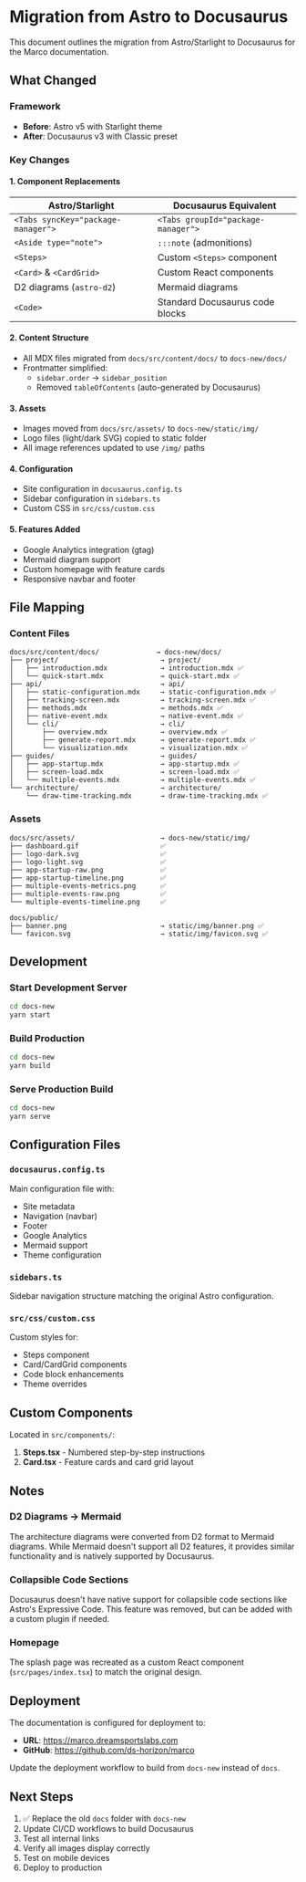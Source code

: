 # Migration from Astro to Docusaurus

This document outlines the migration from Astro/Starlight to Docusaurus for the Marco documentation.

## What Changed

### Framework

- **Before**: Astro v5 with Starlight theme
- **After**: Docusaurus v3 with Classic preset

### Key Changes

#### 1. **Component Replacements**

| Astro/Starlight                    | Docusaurus Equivalent              |
| ---------------------------------- | ---------------------------------- |
| `<Tabs syncKey="package-manager">` | `<Tabs groupId="package-manager">` |
| `<Aside type="note">`              | `:::note` (admonitions)            |
| `<Steps>`                          | Custom `<Steps>` component         |
| `<Card>` & `<CardGrid>`            | Custom React components            |
| D2 diagrams (`astro-d2`)           | Mermaid diagrams                   |
| `<Code>`                           | Standard Docusaurus code blocks    |

#### 2. **Content Structure**

- All MDX files migrated from `docs/src/content/docs/` to `docs-new/docs/`
- Frontmatter simplified:
  - `sidebar.order` → `sidebar_position`
  - Removed `tableOfContents` (auto-generated by Docusaurus)

#### 3. **Assets**

- Images moved from `docs/src/assets/` to `docs-new/static/img/`
- Logo files (light/dark SVG) copied to static folder
- All image references updated to use `/img/` paths

#### 4. **Configuration**

- Site configuration in `docusaurus.config.ts`
- Sidebar configuration in `sidebars.ts`
- Custom CSS in `src/css/custom.css`

#### 5. **Features Added**

- Google Analytics integration (gtag)
- Mermaid diagram support
- Custom homepage with feature cards
- Responsive navbar and footer

## File Mapping

### Content Files

```
docs/src/content/docs/              → docs-new/docs/
├── project/                         → project/
│   ├── introduction.mdx             → introduction.mdx ✅
│   └── quick-start.mdx              → quick-start.mdx ✅
├── api/                             → api/
│   ├── static-configuration.mdx     → static-configuration.mdx ✅
│   ├── tracking-screen.mdx          → tracking-screen.mdx ✅
│   ├── methods.mdx                  → methods.mdx ✅
│   ├── native-event.mdx             → native-event.mdx ✅
│   └── cli/                         → cli/
│       ├── overview.mdx             → overview.mdx ✅
│       ├── generate-report.mdx      → generate-report.mdx ✅
│       └── visualization.mdx        → visualization.mdx ✅
├── guides/                          → guides/
│   ├── app-startup.mdx              → app-startup.mdx ✅
│   ├── screen-load.mdx              → screen-load.mdx ✅
│   └── multiple-events.mdx          → multiple-events.mdx ✅
└── architecture/                    → architecture/
    └── draw-time-tracking.mdx       → draw-time-tracking.mdx ✅
```

### Assets

```
docs/src/assets/                     → docs-new/static/img/
├── dashboard.gif                    ✅
├── logo-dark.svg                    ✅
├── logo-light.svg                   ✅
├── app-startup-raw.png              ✅
├── app-startup-timeline.png         ✅
├── multiple-events-metrics.png      ✅
├── multiple-events-raw.png          ✅
└── multiple-events-timeline.png     ✅

docs/public/
├── banner.png                       → static/img/banner.png ✅
└── favicon.svg                      → static/img/favicon.svg ✅
```

## Development

### Start Development Server

```bash
cd docs-new
yarn start
```

### Build Production

```bash
cd docs-new
yarn build
```

### Serve Production Build

```bash
cd docs-new
yarn serve
```

## Configuration Files

### `docusaurus.config.ts`

Main configuration file with:

- Site metadata
- Navigation (navbar)
- Footer
- Google Analytics
- Mermaid support
- Theme configuration

### `sidebars.ts`

Sidebar navigation structure matching the original Astro configuration.

### `src/css/custom.css`

Custom styles for:

- Steps component
- Card/CardGrid components
- Code block enhancements
- Theme overrides

## Custom Components

Located in `src/components/`:

1. **Steps.tsx** - Numbered step-by-step instructions
2. **Card.tsx** - Feature cards and card grid layout

## Notes

### D2 Diagrams → Mermaid

The architecture diagrams were converted from D2 format to Mermaid diagrams. While Mermaid doesn't support all D2 features, it provides similar functionality and is natively supported by Docusaurus.

### Collapsible Code Sections

Docusaurus doesn't have native support for collapsible code sections like Astro's Expressive Code. This feature was removed, but can be added with a custom plugin if needed.

### Homepage

The splash page was recreated as a custom React component (`src/pages/index.tsx`) to match the original design.

## Deployment

The documentation is configured for deployment to:

- **URL**: https://marco.dreamsportslabs.com
- **GitHub**: https://github.com/ds-horizon/marco

Update the deployment workflow to build from `docs-new` instead of `docs`.

## Next Steps

1. ✅ Replace the old `docs` folder with `docs-new`
2. Update CI/CD workflows to build Docusaurus
3. Test all internal links
4. Verify all images display correctly
5. Test on mobile devices
6. Deploy to production
